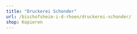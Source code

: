```yaml
---
title: "Druckerei Schonder"
url: /bischofsheim-i-d-rhoen/druckerei-schonder/
shop: Kopieren
---
```

